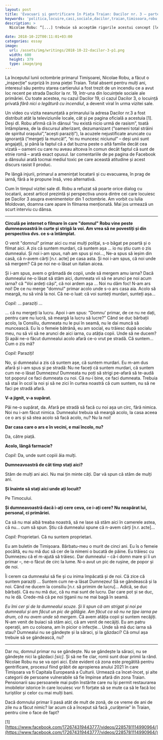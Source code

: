 ```yaml
---
layout: post
title: 'Evacuari și gentrificare în Piața Traian: Dacilor nr. 3 — partea 1'
keywords: 'politica,locuire,casi,sociale,dacilor,traian,timisoara,robu,incendiu,evacuare,gentrificare,gentrification,social,housing'
description: >
  Nicolae Robu: ”[...] trebuie să acceptăm rigorile acestui concept [lege] și când simțim că am fi mai eficienți în afara lor!”
  
date: 2018-10-22T00:11:01+03:00
categories: essay
image:
  url: /assets/img/writings/2018-10-22-dacilor-3-p1.png
  width: 600
  height: 379
  type: image/png
---
```


La începutul lunii octombrie primarul Timișoarei, Nicolae Robu, a făcut o „inspecție” surpriză în zona pieței Traian. Total absent pentru mulți ani, interesul său pentru starea cartierului a fost trezit de un incendiu ce a avut loc recent pe strada Dacilor la nr. 19, într-una din locuințele sociale ale primăriei. Cu toate acestea, nu cazul Dacilor 19, ci cazul Dacilor 3, o locuință privată *fără nici o legătură cu incendiul*, a devenit viral în urma vizitei sale. 

Un video cu vizita neanunțată a primarului la adresa Dacilor nr.3 a fost distribuit atât la televiziunile locale, cât și pe pagina oficială a acestuia [1]. Deși dl. Robu afirmă că în dânsul “nu există nicio urmă de rasism”, toată întâmplarea, de la discursul alterizant, dezumanizant (“oameni total străini de spiritul orașului”,“acești paraziți”), la acuzele nejustificate aruncate cu ignoranță (“mergeți la muncă!”, “ei nu muncesc niciunul” – deși unii sunt angajați), și până la faptul că a dat buzna peste o altă familie decât cea vizată – oameni cu care nu aveau altceva în comun decât faptul că sunt de etnie romă – arată exact opusul. Iar comentariile de pe pagina de Facebook a dânsului arată tocmai mediul toxic pe care această atitudine și acest discurs rasist îl produc. 

Pe lângă injurii, primarul a amenințat locatarii și cu evacuarea, în prag de iarnă, fără a le propune însă, vreo alternativă. 

Cum în timpul vizitei sale dl. Robu a refuzat să poarte orice dialog cu locatarii, acest articol prezintă și perspectiva unora dintre cei care locuiesc pe Dacilor 3 asupra evenimentelor din 1 octombrie. Am vorbit cu Iulia Moldovan, doamna care apare în filmarea menționată. Mai jos urmează un scurt interviu cu dânsa.

------

<b>Circulă pe internet o filmare în care "domnul" Robu vine peste dumneavoastră în curte și strigă la voi. Am vrea să ne povestiți și din perspectiva dvs. ce s-a întâmplat.</b>  

O venit "domnul" primar aici cu mai mulți polițai, s-o băgat pe poartă și o filmat aici. A zis că suntem murdari, că suntem așa ... io nu știu cum o zis dumnealui. Și noi i-am spus, nah am spus și noi..., Ne-a spus să ieșim din casă, că n-avem cărți [n.r. acte] pe casa asta. Și noi i-am spus, că noi unde să mergem? Că pe noi ne-o lăsat un italian aicea.

Și i-am spus, avem o grămadă de copii, unde să mergem amu iarna? Dacă dumnealui ne-o lăsat să stăm aici, dumneata vii să ne arunci pe noi acum iarna? că "Voi ardeți căși", că noi ardem așa ... Noi nu dăm foc! N-am ars noi! De ce nu merge "domnul" primar acolo unde s-o ars casa aia. Acolo să meargă, nu să vină la noi. Că ne-o luat: că voi sunteți murdari, sunteți așa...

_Copil:_ ... paraziți ...

... că nu mergeți la lucru. Apoi i-am spus: "Domnu' primar, de ce nu ne dați,  pentru care nu lucră, să meargă la lucru să lucre?" Când se duc bărbații acolo, la Consiliu, dumneata nu le pui în seamă, nu le dai muncă să muncească. Eu îs o femeie bătrână, eu am social, eu trăiesc după socialu meu, nu să vii să ne arunci de aici iarna, cu atâția copii. Unde să ne ducem? Și apăi ne-o făcut dumnealui acolo afară ce-o vrut pe stradă. Că suntem... Cum o zis mă?

_Copil:_ Paraziți!

No, și dumnealui a zis că suntem așe, că suntem murdari. Eu m-am dus afară și i-am spus și pe stradă: Nu ne faceți că suntem murdari, că suntem cum ne-o lăsat Dumnezeu! Dumneata nu poți să strigi pe-afară să te-audă tot poporul ce faci dumneata cu noi. Că nu-i bine, ce faci dumneata. Trebuia să stai în ocol la noi și să ne zici în curtea noastră că cum suntem, nu să ne faci pe stradă afară. 

<b>V-a jignit, v-a supărat.</b>  

Păi ne-o supărat, da. Afară pe stradă să facă cu noi așa un circ, fără nimica. Noi nu i-am făcut nimica. Dumnealui trebuia să meargă acolo, la casa aceea ce o ars și să stea acolo să facă acolo, nu? Nu la noi!

<b>Dar casa care o ars e în vecini, e mai încolo, nu?</b>  

Da, către piață. 

<b>Acolo, lângă farmacie?</b>  

_Copil:_ Da, unde sunt copiii ăia mulți.  

<b>Dumneavoastră de cât timp stați aici?</b>  

Stăm de mulți ani aici. Nu mai țin minte câți. Dar vă spun că stăm de mulți ani. 

<b>Și înainte să stați aici unde ați locuit?</b>  

Pe Timocului.

<b>Și dumneavoastră dacă i-ați cere ceva, ce i-ați cere? Nu neapărat lui, personal, ci primăriei.</b>   

Ca să nu mai aibă treaba noastră, să ne lase să stăm aici în camerele astea, că nu... cum să spun. Știu că dumnealui spune că n-avem cărți [n.r. acte]...

_Copil:_ Proprietari. Că nu suntem proprietari.

Eu am buletin de Timișoara. Bărbatu-meu o murit de cinci ani. Eu îs o femeie pocăită, eu nu mă duc să cer de la nimeni o bucată de pâine. Eu trăiesc cu Dumnezeu că el m-ajută să trăiesc. Dar dumnealui – că-i domn mare și îi un primar –, ne-o făcut de circ la lume. N-o avut un pic de rușine, de popor și de noi.

Îi cerem ca dumnealui să fie și cu inima împăcată și de noi. Că zice că suntem paraziți … Suntem cum ne-a lăsat Dumnezeu! Să se gândească și la noi. Când ne ducem la consiliu [n.r. să primim de lucru]… Adică, se duc bărbații. Că eu nu mă duc, că nu mai sunt de lucru. Dar care pot și se duc, nu le dă. Crede-mă că pe noi țiganii nu ne mai bagă în seamă. 

_Eu îmi cer și de la dumnealui scuze. Și îi spun că am strigat și noi pe dumnealui și am făcut un pic de gălăgie. Am făcut ca să nu ne țipe iarna pe drum, că nu avem unde să mergem_. Că avem atâția copii și suntem necăjiți. N-am venit de buiaci să stăm aici, că am venit de necăjiți. Eu am patru operații, am cu coloana, am în picior o infecție... Unde să mă duc iarna să stau? Dumnealui nu se gândește și la săraci, și la găzdaci? Că omul așa trebuie să se gândească, nu? 

------

Dar nu, domnul primar nu se gândește. Nu se gândește la săraci, nu se gândește nici la găzdaci _[sic]_. Și să ne fie clar, romii sunt doar primii la rând. Nicolae Robu nu se va opri aici. Este evident că zona este pregătită pentru gentrificare, procesul fiind grăbit de apropierea anului 2021 în care Timișoara va fi Capitala Europeană a Culturii. Urmează ca încet-încet, și alte categorii de persoane vulnerabile să fie împinse afară din zona Traian. Pensionarii sau persoanele mai puțin înstărite care nu își permit restaurarea imobilelor istorice în care locuiesc vor fi forțate să se mute ca să le facă loc turiștilor și celor cu mai mulți bani. 

Dacă domnului primar îi pasă atât de mult de zonă, de ce vreme de ani de zile nu a făcut nimic? Iar acum că a început să facă „curățenie” în Traian, pentru cine o face de fapt? 

[1] [https://www.facebook.com/172674319443777/videos/2285781114990964/](https://www.facebook.com/172674319443777/videos/2285781114990964/)
